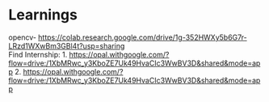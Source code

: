 # Learnings
opencv- https://colab.research.google.com/drive/1g-352HWXy5b6G7r-LRzd1WXwBm3GBl4t?usp=sharing    
Find Internship: 1. https://opal.withgoogle.com/?flow=drive:/1XbMRwc_y3KboZE7Uk49HvaCIc3WwBV3D&shared&mode=app
                 2. https://opal.withgoogle.com/?flow=drive:/1XbMRwc_y3KboZE7Uk49HvaCIc3WwBV3D&shared&mode=app

